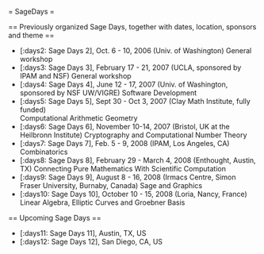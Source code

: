 = SageDays =

== Previously organized Sage Days, together with dates, location, sponsors and theme ==

 * [:days2: Sage Days 2], Oct. 6 - 10, 2006 (Univ. of Washington)
  General workshop
 * [:days3: Sage Days 3], February 17 - 21, 2007 (UCLA, sponsored by IPAM and NSF)
  General workshop
 * [:days4: Sage Days 4], June 12 - 17, 2007 (Univ. of Washington, sponsored by NSF UW/VIGRE)
  Software Development
 * [:days5: Sage Days 5], Sept 30 - Oct 3, 2007 (Clay Math Institute, fully funded)  
  Computational Arithmetic Geometry
 * [:days6: Sage Days 6], November 10-14, 2007 (Bristol, UK at the Heilbronn Institute)
  Cryptography and Computational Number Theory
 * [:days7: Sage Days 7], Feb. 5 - 9, 2008 (IPAM, Los Angeles, CA)
   Combinatorics
 * [:days8: Sage Days 8], February 29 - March 4, 2008 (Enthought, Austin, TX)
   Connecting Pure Mathematics With Scientific Computation
 * [:days9: Sage Days 9], August 8 - 16, 2008 (Irmacs Centre, Simon Fraser University, Burnaby, Canada)
   Sage and Graphics
 * [:days10: Sage Days 10], October 10 - 15, 2008 (Loria, Nancy, France)
   Linear Algebra, Elliptic Curves and Groebner Basis

== Upcoming Sage Days ==

 * [:days11: Sage Days 11], Austin, TX, US
 * [:days12: Sage Days 12], San Diego, CA, US
